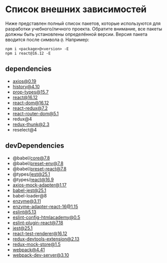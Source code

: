 # Список внешних зависимостей

Ниже представлен полный список пакетов, которые используются для разработки учебного/личного проекта. Обратите внимание, все пакеты должны быть установлены определённой версии. Версия пакета вводится после символа `@`. Например: 

```
npm i <package>@<version> -E
npm i react@16.12 -E
``` 

## dependencies

* axios@0.19
* history@4.10
* prop-types@15.7
* react@16.12
* react-dom@16.12
* react-redux@7.2
* react-router-dom@5.1
* redux@4
* redux-thunk@2.3
* reselect@4

## devDependencies

* @babel/core@7.8
* @babel/preset-env@7.8
* @babel/preset-react@7.8
* @types/jest@25.1
* @types/react@16.9
* axios-mock-adapter@1.17
* babel-jest@25.1
* babel-loader@8
* enzyme@3.11
* enzyme-adapter-react-16@1.15
* eslint@5.13
* eslint-config-htmlacademy@0.5
* eslint-plugin-react@7.18
* jest@25.1
* react-test-renderer@16.12
* redux-devtools-extension@2.13
* redux-mock-store@1.5
* webpack@4.41
* webpack-dev-server@3.10

